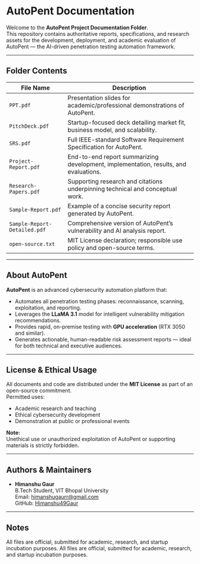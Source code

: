 # AutoPent Documentation

Welcome to the **AutoPent Project Documentation Folder**.  
This repository contains authoritative reports, specifications, and research assets for the development, deployment, and academic evaluation of AutoPent — the AI-driven penetration testing automation framework.

---

## Folder Contents

| File Name | Description |
|-----------|-------------|
| `PPT.pdf` | Presentation slides for academic/professional demonstrations of AutoPent. |
| `PitchDeck.pdf` | Startup-focused deck detailing market fit, business model, and scalability. |
| `SRS.pdf` | Full IEEE-standard Software Requirement Specification for AutoPent. |
| `Project-Report.pdf` | End-to-end report summarizing development, implementation, results, and evaluations. |
| `Research-Papers.pdf` | Supporting research and citations underpinning technical and conceptual work. |
| `Sample-Report.pdf` | Example of a concise security report generated by AutoPent. |
| `Sample-Report-Detailed.pdf` | Comprehensive version of AutoPent’s vulnerability and AI analysis report. |
| `open-source.txt` | MIT License declaration; responsible use policy and open-source terms. |

---

## About AutoPent

**AutoPent** is an advanced cybersecurity automation platform that:
- Automates all penetration testing phases: reconnaissance, scanning, exploitation, and reporting.
- Leverages the **LLaMA 3.1** model for intelligent vulnerability mitigation recommendations.
- Provides rapid, on-premise testing with **GPU acceleration** (RTX 3050 and similar).
- Generates actionable, human-readable risk assessment reports — ideal for both technical and executive audiences.

---

## License & Ethical Usage

All documents and code are distributed under the **MIT License** as part of an open-source commitment.  
Permitted uses:
- Academic research and teaching
- Ethical cybersecurity development
- Demonstration at public or professional events

**Note:**  
Unethical use or unauthorized exploitation of AutoPent or supporting materials is strictly forbidden.

---


## Authors & Maintainers

- **Himanshu Gaur**  
  B.Tech Student, VIT Bhopal University  
  Email: himanshugaurr@gmail.com  
  GitHub: [Himanshu49Gaur](https://github.com/Himanshu49Gaur)

---

## Notes
All files are official, submitted for academic, research, and startup incubation purposes.
All files are official, submitted for academic, research, and startup incubation purposes.

